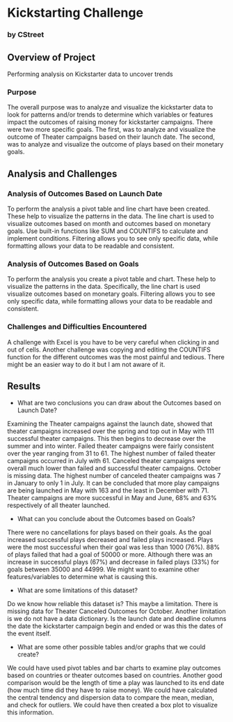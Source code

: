 # Kickstarting Challenge 

### by CStreet

## Overview of Project
Performing analysis on Kickstarter data to uncover trends
### Purpose

The overall purpose was to analyze and visualize the kickstarter data to look for patterns and/or trends to determine which variables or features impact the outcomes of raising money for kickstarter campaigns. There were two more specific goals. The first, was to analyze and visualize the outcome of Theater campaigns based on their launch date. The second, was to analyze and visualize the outcome of plays based on their monetary goals. 

## Analysis and Challenges


### Analysis of Outcomes Based on Launch Date

To perform the analysis a pivot table and line chart have been created. These help to visualize the patterns in the data. The line chart is used to visualize outcomes based on month and outcomes based on monetary goals. Use built-in functions like SUM and COUNTIFS to calculate and implement conditions. Filtering allows you to see only specific data, while formatting allows your data to be readable and consistent. 

### Analysis of Outcomes Based on Goals

To perform the analysis you create a pivot table and chart. These help to visualize the patterns in the data.
Specifically, the line chart is used visualize outcomes based on monetary goals.  Filtering allows you to see only specific data, while formatting allows your data to be readable and consistent. 

### Challenges and Difficulties Encountered

A challenge with Excel is you have to be very careful when clicking in and out of cells. Another challenge was copying and editing the COUNTIFS function for the different outcomes was the most painful and tedious. There might be an easier way to do it but I am not aware of it. 

## Results

- What are two conclusions you can draw about the Outcomes based on Launch Date?

Examining the Theater campaigns against the launch date, showed that theater campaigns increased over the spring and top out in May with 111 successful theater campaigns. This then begins to decrease over the summer and into winter. Failed theater campaigns were fairly consistent over the year ranging from 31 to 61. The highest number of failed theater campaigns occurred in July with 61. Canceled theater campaigns were overall much lower than failed and successful theater campaigns. October is missing data. The highest number of canceled theater campaigns was 7 in January to only 1 in July. 
It can be concluded that more play campaigns are being launched in May with 163 and the least in December with 71. Theater campaigns are more successful in May and June, 68% and 63% respectively of all theater launched. 


- What can you conclude about the Outcomes based on Goals?

There were no cancellations for plays based on their goals. As the goal increased successful plays decreased and failed plays increased. Plays were the most successful when their goal was less than 1000 (76%). 88% of plays failed that had a goal of 50000 or more. Although there was an increase in successful plays (67%) and decrease in failed plays (33%) for goals between 35000 and 44999. We might want to examine other features/variables to determine what is causing this. 


- What are some limitations of this dataset?

Do we know how reliable this dataset is? This maybe a limitation. There is missing data for Theater Canceled Outcomes for October. Another limitation is we do not have a data dictionary. Is the launch date and deadline columns the date the kickstarter campaign begin and ended or was this the dates of the event itself. 

- What are some other possible tables and/or graphs that we could create?

We could have used pivot tables and bar charts to examine play outcomes based on countries or theater outcomes based on countries. Another good comparison would be the length of time a play was launched to its end date (how much time did they have to raise money). We could have calculated the central tendency and dispersion data to compare the mean, median, and check for outliers. We could have then created a box plot to visualize this information. 


